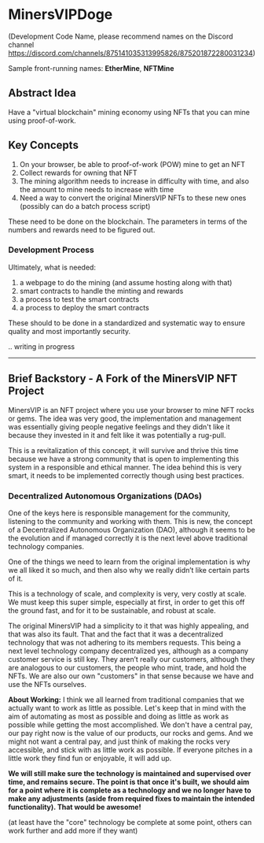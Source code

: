 # MinersVIPDoge 

(Development Code Name, please recommend names on the Discord channel https://discord.com/channels/875141035313995826/875201872280031234)

Sample front-running names: **EtherMine**, **NFTMine**


## Abstract Idea

Have a "virtual blockchain" mining economy using NFTs that you can mine using proof-of-work.


## Key Concepts

1. On your browser, be able to proof-of-work (POW) mine to get an NFT
2. Collect rewards for owning that NFT
3. The mining algorithm needs to increase in difficulty with time, and also the amount to mine needs to increase with time
4. Need a way to convert the original MinersVIP NFTs to these new ones (possibly can do a batch process script)

These need to be done on the blockchain. The parameters in terms of the numbers and rewards need to be figured out.


### Development Process 


Ultimately, what is needed:

1. a webpage to do the mining (and assume hosting along with that)
2. smart contracts to handle the minting and rewards
3. a process to test the smart contracts
4. a process to deploy the smart contracts

These should to be done in a standardized and systematic way to ensure quality and most importantly security.



.. writing in progress


---


## Brief Backstory - A Fork of the MinersVIP NFT Project

MinersVIP is an NFT project where you use your browser to mine NFT rocks or gems. The idea was very good, the implementation and management was essentially giving people negative feelings and they didn't like it because they invested in it and felt like it was potentially a rug-pull.

This is a revitalization of this concept, it will survive and thrive this time because we have a strong community that is open to implementing this system in a responsible and ethical manner. The idea behind this is very smart, it needs to be implemented correctly though using best practices.

### **Decentralized Autonomous Organizations (DAOs)**

One of the keys here is responsible management for the community, listening to the community and working with them. This is new, the concept of a Decentralized Autonomous Organization (DAO), although it seems to be the evolution and if managed correctly it is the next level above traditional technology companies. 


One of the things we need to learn from the original implementation is why we all liked it so much, and then also why we really didn’t like certain parts of it.

This is a technology of scale, and complexity is very, very costly at scale. We must keep this super simple, especially at first, in order to get this off the ground fast, and for it to be sustainable, and robust at scale.


The original MinersVIP had a simplicity to it that was highly appealing, and that was also its fault. That and the fact that it was a decentralized technology that was not adhering to its members requests. This being a next level technology company decentralized yes, although as a company customer service is still key. They aren’t really our customers, although they are analogous to our customers, the people who mint, trade, and hold the NFTs. We are also our own "customers" in that sense because we have and use the NFTs ourselves.


**About Working:** I think we all learned from traditional companies that we actually want to work as little as possible. Let's keep that in mind with the aim of automating as most as possible and doing as little as work as possible while getting the most accomplished. We don't have a central pay, our pay right now is the value of our products, our rocks and gems. And we might not want a central pay, and just think of making the rocks very accessible, and stick with as little work as possible. If everyone pitches in a little work they find fun or enjoyable, it will add up.

**We will still make sure the technology is maintained and supervised over time, and remains secure. The point is that once it's built, we should aim for a point where it is complete as a technology and we no longer have to make any adjustments (aside from required fixes to maintain the intended functionality). That would be awesome!**

(at least have the "core" technology be complete at some point, others can work further and add more if they want)
